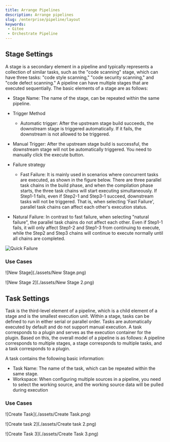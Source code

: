```yaml
---
title: Arrange Pipelines
description: Arrange pipelines
slug: /enterprise/pipeline/layout
keywords:
 - Gitee
 - Orchestrate Pipeline
---
```


## Stage Settings

A stage is a secondary element in a pipeline and typically represents a collection of similar tasks, such as the "code scanning" stage, which can have three tasks: "code style scanning," "code security scanning," and "code defect scanning." A pipeline can have multiple stages that are executed sequentially. The basic elements of a stage are as follows:

- Stage Name: The name of the stage, can be repeated within the same pipeline.
  
- Trigger Method
    - Automatic trigger: After the upstream stage build succeeds, the downstream stage is triggered automatically. If it fails, the downstream is not allowed to be triggered.
- Manual Trigger: After the upstream stage build is successful, the downstream stage will not be automatically triggered. You need to manually click the execute button.

- Failure strategy
    - Fast Failure: It is mainly used in scenarios where concurrent tasks are executed, as shown in the figure below. There are three parallel task chains in the build phase, and when the compilation phase starts, the three task chains will start executing simultaneously. If Step1-1 fails, even if Step2-1 and Step3-1 succeed, downstream tasks will not be triggered. That is, when selecting 'Fast Failure', parallel task chains can affect each other's execution status.
- Natural Failure: In contrast to fast failure, when selecting "natural failure", the parallel task chains do not affect each other. Even if Step1-1 fails, it will only affect Step1-2 and Step1-3 from continuing to execute, while the Step2 and Step3 chains will continue to execute normally until all chains are completed.
    
![Quick Failure](./assets/quick_failure.png)

### Use Cases

![New Stage](./assets/New Stage.png)

![New Stage 2](./assets/New Stage 2.png)

## Task Settings

Task is the third-level element of a pipeline, which is a child element of a stage and is the smallest execution unit. Within a stage, tasks can be defined to run in either serial or parallel order. Tasks are automatically executed by default and do not support manual execution. A task corresponds to a plugin and serves as the execution container for the plugin. Based on this, the overall model of a pipeline is as follows: A pipeline corresponds to multiple stages, a stage corresponds to multiple tasks, and a task corresponds to a plugin.

A task contains the following basic information:

- Task Name: The name of the task, which can be repeated within the same stage.
- Workspace: When configuring multiple sources in a pipeline, you need to select the working source, and the working source data will be pulled during execution

### Use Cases

![Create Task](./assets/Create Task.png)

![Create task 2](./assets/Create task 2.png)

![Create Task 3](./assets/Create Task 3.png)